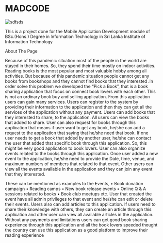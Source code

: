 # MADCODE
![sdfsds](https://user-images.githubusercontent.com/86596641/134815932-4e1a584f-7458-41d5-9550-30ddaabf7e1c.png)



This is a project done for the Mobile Application Development module of BSc.(Hons.) Degree in Information Technology in Sri Lanka Institute of Information Technology


About The Page

Because of this pandemic situation most of the people in the world are stayed in their homes. So, they spend their time mostly on indoor activities. Reading books is the most popular and most valuable hobby among all activities. But because of this pandemic situation people cannot get any books from bookshops and they cannot find books that they interested .In order solve this problem we developed the “Pick a Book”, that is a book sharing application that focus on connect book lovers  with each other.
This is not an ordinary book buy and selling application. From this application users can gain many services. Users can register to the system by providing their information to the application and then they can get all the services of the application without any payment. Users can add books that they interested  to share, to the application. All users can view the books that added to share. User can also request for books through this application that means if user want to get any book, he/she can add a request to the application that saying that he/she need that book. If one user needs to get a book that added by another user, he/she can contact the user that added that specific book through this application. So, this might be very good application to book lovers.
User can also organize events related to the books through this application. Once user added a new event to the application, he/she need to provide the Date, time, venue, and maximum numbers of members that related to that event. Other users can view all the events available in the application and they can join any event that they interested.

These can be mentioned as examples to the Events,
•	Book donation campaign
•	Reading camps
•	New book release events
•	Online Q & A sessions related to books
•	Book club meetups etc.
User that created the event have all admin privileges to that event and he/she can edit or delete their events.
Users also can add articles to this application. If users need to share their knowledge with others, they can create an article through this application and other user can view all available articles in the application. Without any payments and limitations users can get good book sharing experience through this application and all the book lovers speeded thought the country  can use this application as a good platform to improve their reading experience
